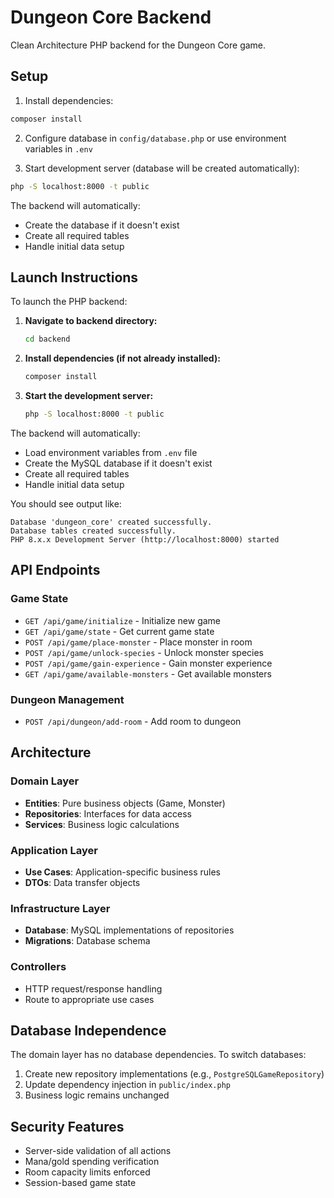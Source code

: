 # Dungeon Core Backend

Clean Architecture PHP backend for the Dungeon Core game.

## Setup

1. Install dependencies:
```bash
composer install
```

2. Configure database in `config/database.php` or use environment variables in `.env`

3. Start development server (database will be created automatically):
```bash
php -S localhost:8000 -t public
```

The backend will automatically:
- Create the database if it doesn't exist
- Create all required tables
- Handle initial data setup

## Launch Instructions

To launch the PHP backend:

1. **Navigate to backend directory:**
   ```bash
   cd backend
   ```

2. **Install dependencies (if not already installed):**
   ```bash
   composer install
   ```

3. **Start the development server:**
   ```bash
   php -S localhost:8000 -t public
   ```

The backend will automatically:
- Load environment variables from `.env` file
- Create the MySQL database if it doesn't exist
- Create all required tables
- Handle initial data setup

You should see output like:
```
Database 'dungeon_core' created successfully.
Database tables created successfully.
PHP 8.x.x Development Server (http://localhost:8000) started
```

## API Endpoints

### Game State
- `GET /api/game/initialize` - Initialize new game
- `GET /api/game/state` - Get current game state
- `POST /api/game/place-monster` - Place monster in room
- `POST /api/game/unlock-species` - Unlock monster species
- `POST /api/game/gain-experience` - Gain monster experience
- `GET /api/game/available-monsters` - Get available monsters

### Dungeon Management  
- `POST /api/dungeon/add-room` - Add room to dungeon

## Architecture

### Domain Layer
- **Entities**: Pure business objects (Game, Monster)
- **Repositories**: Interfaces for data access
- **Services**: Business logic calculations

### Application Layer
- **Use Cases**: Application-specific business rules
- **DTOs**: Data transfer objects

### Infrastructure Layer
- **Database**: MySQL implementations of repositories
- **Migrations**: Database schema

### Controllers
- HTTP request/response handling
- Route to appropriate use cases

## Database Independence

The domain layer has no database dependencies. To switch databases:

1. Create new repository implementations (e.g., `PostgreSQLGameRepository`)
2. Update dependency injection in `public/index.php`
3. Business logic remains unchanged

## Security Features

- Server-side validation of all actions
- Mana/gold spending verification
- Room capacity limits enforced
- Session-based game state